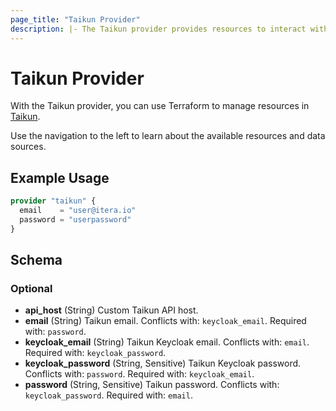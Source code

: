 ```yaml
---
page_title: "Taikun Provider"
description: |- The Taikun provider provides resources to interact with the Taikun API.
---
```


# Taikun Provider

With the Taikun provider, you can use Terraform to manage resources in [Taikun](https://taikun.cloud).

Use the navigation to the left to learn about the available resources and data sources.

## Example Usage

```terraform
provider "taikun" {
  email    = "user@itera.io"
  password = "userpassword"
}
```

<!-- schema generated by tfplugindocs -->
## Schema

### Optional

- **api_host** (String) Custom Taikun API host.
- **email** (String) Taikun email. Conflicts with: `keycloak_email`. Required with: `password`.
- **keycloak_email** (String) Taikun Keycloak email. Conflicts with: `email`. Required with: `keycloak_password`.
- **keycloak_password** (String, Sensitive) Taikun Keycloak password. Conflicts with: `password`. Required with: `keycloak_email`.
- **password** (String, Sensitive) Taikun password. Conflicts with: `keycloak_password`. Required with: `email`.
